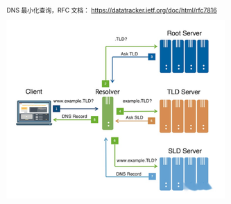 DNS 最小化查询，RFC 文档： <https://datatracker.ietf.org/doc/html/rfc7816>

![img](.assets/DNS%E6%9C%80%E5%B0%8F%E5%8C%96%E6%9F%A5%E8%AF%A2/v2-b22e4844a2b9219ba0e1c673cc7fb281_720w.png)
